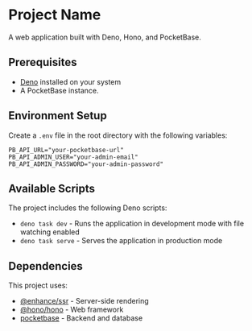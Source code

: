 # Project Name

A web application built with Deno, Hono, and PocketBase.

## Prerequisites

- [Deno](https://deno.com/) installed on your system
- A PocketBase instance.

## Environment Setup

Create a `.env` file in the root directory with the following variables:
```env
PB_API_URL="your-pocketbase-url"
PB_API_ADMIN_USER="your-admin-email"
PB_API_ADMIN_PASSWORD="your-admin-password"
```

## Available Scripts

The project includes the following Deno scripts:

- `deno task dev` - Runs the application in development mode with file watching enabled
- `deno task serve` - Serves the application in production mode

## Dependencies

This project uses:
- [@enhance/ssr](https://jsr.io/@enhance/ssr) - Server-side rendering
- [@hono/hono](https://jsr.io/@hono/hono) - Web framework
- [pocketbase](https://www.npmjs.com/package/pocketbase) - Backend and database